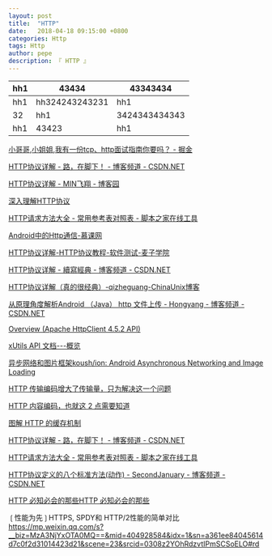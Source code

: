 ```yaml
---
layout: post
title:  "HTTP"
date:   2018-04-18 09:15:00 +0800
categories: Http
tags: Http
author: pepe
description: 『 HTTP 』
---
```

| hh1  |43434|43343434|
| ---- | ---- | ---- |
|hh1|hh324243243231|hh1|
|32|hh1|3424343434343|
|hh1|43423|hh1|


[小哥哥,小姐姐,我有一份tcp、http面试指南你要吗？ - 掘金](https://juejin.im/post/5ad4094e6fb9a028d7011069)

[HTTP协议详解 - 路，在脚下！ - 博客频道 - CSDN.NET](http://blog.csdn.net/chenzujie/article/details/8529674%7C)

[HTTP协议详解 - MIN飞翔 - 博客园](http://www.cnblogs.com/EricaMIN1987_IT/p/3837436.html)

[深入理解HTTP协议](http://www.360doc.com/content/10/0930/17/3668821_57590979.shtml)

[HTTP请求方法大全 - 常用参考表对照表 - 脚本之家在线工具](http://tools.jb51.net/table/http_request_method)

[Android中的Http通信-慕课网](http://www.imooc.com/learn/304)

[HTTP协议详解-HTTP协议教程-软件测试-麦子学院](http://www.maiziedu.com/course/429/)

[HTTP协议详解 - 續寫經典 - 博客频道 - CSDN.NET](http://blog.csdn.net/qy1387/article/details/8054378)

[HTTP协议详解（真的很经典）-qizheguang-ChinaUnix博客](http://blog.chinaunix.net/uid-26284412-id-3221478.html)

[从原理角度解析Android （Java） http 文件上传 - Hongyang - 博客频道 - CSDN.NET](http://blog.csdn.net/lmj623565791/article/details/23781773)

[Overview (Apache HttpClient 4.5.2 API)](http://hc.apache.org/httpcomponents-client-ga/httpclient/apidocs/)

[xUtils API 文档---概览](http://xutilsapi.oschina.mopaas.com/)

[异步网络和图片框架koush/ion: Android Asynchronous Networking and Image Loading](https://github.com/koush/ion)



[HTTP 传输编码增大了传输量，只为解决这一个问题](https://mp.weixin.qq.com/s/XDiExY9RsHnOCJGFe4sJ7Q)

[HTTP 内容编码，也就这 2 点需要知道](https://mp.weixin.qq.com/s/4Si0mKwv2--cK5d8LnR0LQ)

[图解 HTTP 的缓存机制](https://mp.weixin.qq.com/s/nh8mLtCne04UIsfj42SJew)


[HTTP协议详解 - 路，在脚下！ - 博客频道 - CSDN.NET](http://blog.csdn.net/chenzujie/article/details/8529674)

[HTTP请求方法大全 - 常用参考表对照表 - 脚本之家在线工具](http://tools.jb51.net/table/http_request_method)

[HTTP协议定义的八个标准方法(动作) - SecondJanuary - 博客频道 - CSDN.NET](http://blog.csdn.net/secondjanuary/article/details/12095753)

[HTTP 必知必会的那些HTTP 必知必会的那些](https://mp.weixin.qq.com/s/Fazx13maQfPJItfkOqk9FQ)

❲性能为先❳HTTPS, SPDY和 HTTP/2性能的简单对比
https://mp.weixin.qq.com/s?__biz=MzA3NjYxOTA0MQ==&mid=404928584&idx=1&sn=a361ee84045614d7c0f2d31014423d21&scene=23&srcid=0308z2YOhRdzvtIPmSCSoELO#rd